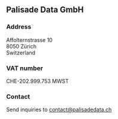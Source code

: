 ## Palisade Data GmbH

### Address

Affolternstrasse 10 \
8050 Zürich \
Switzerland

### VAT number

CHE-202.999.753 MWST

### Contact

Send inquiries to contact@palisadedata.ch
